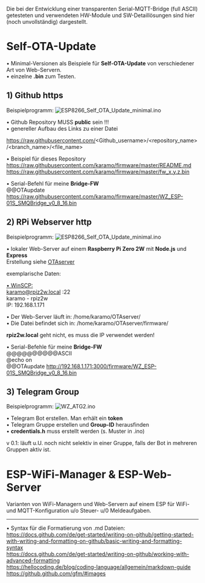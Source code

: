 Die bei der Entwicklung einer transparenten Serial-MQTT-Bridge (full ASCII) getesteten und verwendeten HW-Module und SW-Detaillösungen sind hier (noch unvollständig) dargestellt.

# Self-OTA-Update
• Minimal-Versionen als Beispiele für **Self-OTA-Update** von verschiedener Art von Web-Servern.  
• einzelne **.bin** zum Testen.

## 1) Github https
Beispielprogramm: ![ESP8266_Self_OTA_Update_minimal.ino](ESP8266_Self_OTA_Update_minimal.ino)

• Github Repository MUSS **public** sein !!!  
• genereller Aufbau des Links zu einer Datei

https://raw.githubusercontent.com/<Github_username>/<repository_name>/<branch_name>/<file_name>

• Beispiel für dieses Repository  
https://raw.githubusercontent.com/karamo/firmware/master/README.md  
https://raw.githubusercontent.com/karamo/firmware/master/fw_x.y.z.bin

• Serial-Befehl für meine **Bridge-FW**  
@@OTAupdate https://raw.githubusercontent.com/karamo/firmware/master/WZ_ESP-01S_SMQBridge_v0_8_16.bin

## 2) RPi Webserver http
Beispielprogramm: ![ESP8266_Self_OTA_Update_minimal.ino](ESP8266_Self_OTA_Update_minimal.ino)

• lokaler Web-Server auf einem **Raspberry Pi Zero 2W** mit **Node.js** und **Express**  
Erstellung siehe [OTAserver](https://github.com/karamo/firmware/tree/main/OTAserver)  

exemplarische Daten:  

<ins>• WinSCP:</ins>  
karamo@rpiz2w.local :22  
karamo - rpiz2w  
IP: 192.168.1.171

• Der Web-Server läuft in: /home/karamo/OTAserver/  
• Die Datei befindet sich in: /home/karamo/OTAserver/firmware/

**rpiz2w.local** geht nicht, es muss die IP verwendet werden!

• Serial-Befehle für meine **Bridge-FW**  
@@@@@@@@@@ASCII  
@echo on  
@@OTAupdate http://192.168.1.171:3000/firmware/WZ_ESP-01S_SMQBridge_v0_8_16.bin 

## 3) Telegram Group
Beispielprogramm: ![WZ_ATG2.ino](WZ_ATG2.ino)

• Telegram Bot erstellen. Man erhält ein **token**  
• Telegram Gruppe erstellen und **Group-ID** herausfinden  
• **credentials.h** muss erstellt werden (s. Muster in .ino)

v 0.1: läuft u.U. noch nicht selektiv in einer Gruppe, falls der Bot in mehreren Gruppen aktiv ist.

# ESP-WiFi-Manager & ESP-Web-Server
Varianten von WiFi-Managern und Web-Servern auf einem ESP für WiFi- und MQTT-Konfiguration u/o Steuer- u/0 Meldeaufgaben.



________________________________________________
• Syntax für die Formatierung von .md Dateien:  
https://docs.github.com/de/get-started/writing-on-github/getting-started-with-writing-and-formatting-on-github/basic-writing-and-formatting-syntax  
https://docs.github.com/de/get-started/writing-on-github/working-with-advanced-formatting  
https://hellocoding.de/blog/coding-language/allgemein/markdown-guide  
https://github.github.com/gfm/#images  

